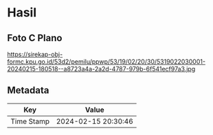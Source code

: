 # Hasil

## Foto C Plano

https://sirekap-obj-formc.kpu.go.id/53d2/pemilu/ppwp/53/19/02/20/30/5319022030001-20240215-180518--a8723a4a-2a2d-4787-979b-6f541ecf97a3.jpg


## Metadata

| Key        | Value               |
| ---------- | ------------------- |
| Time Stamp | 2024-02-15 20:30:46 |



